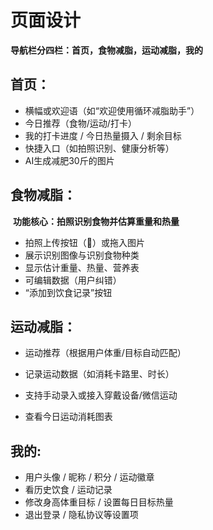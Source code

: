 



# 页面设计

**导航栏分四栏：首页，食物减脂，运动减脂，我的**

## 首页：

- 横幅或欢迎语（如“欢迎使用循环减脂助手”）
- 今日推荐（食物/运动/打卡）
- 我的打卡进度 / 今日热量摄入 / 剩余目标
- 快捷入口（如拍照识别、健康分析等）
- AI生成减肥30斤的图片

## 食物减脂：

​           **功能核心：拍照识别食物并估算重量和热量**

- 拍照上传按钮（📸）或拖入图片
- 展示识别图像与识别食物种类
- 显示估计重量、热量、营养表
- 可编辑数据（用户纠错）
- “添加到饮食记录”按钮

## 运动减脂：

- 运动推荐（根据用户体重/目标自动匹配）

- 记录运动数据（如消耗卡路里、时长）

- 支持手动录入或接入穿戴设备/微信运动

- 查看今日运动消耗图表

  

## 我的:

- 用户头像 / 昵称 / 积分 / 运动徽章
- 看历史饮食 / 运动记录
- 修改身高体重目标 / 设置每日目标热量
- 退出登录 / 隐私协议等设置项



